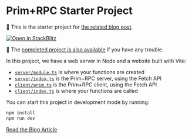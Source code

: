 # Prim+RPC Starter Project

📖 This is the starter project for [the related blog post](https://blog.doseofted.me/javascript-as-a-query-language).

[![Open in StackBlitz](https://developer.stackblitz.com/img/open_in_stackblitz_small.svg)](https://stackblitz.com/github/doseofted/prim-rpc-starter/tree/follow-along)

👀 The [completed project is also available](https://github.com/doseofted/prim-rpc-starter) if you have any trouble.

In this project, we have a web server in Node and a website built with Vite:

- [`server/module.ts`](./server/index.ts) is where your functions are created
- [`server/index.ts`](./server/index.ts) is the Prim+RPC server, using the Fetch API
- [`client/prim.ts`](./client/prim.ts) is the Prim+RPC client, using the Fetch API
- [`client/index.ts`](./client/index.ts) is where your functions are called

You can start this project in development mode by running:

```zsh
npm install
npm run dev
```

[Read the Blog Article](https://blog.doseofted.me/javascript-as-a-query-language)
